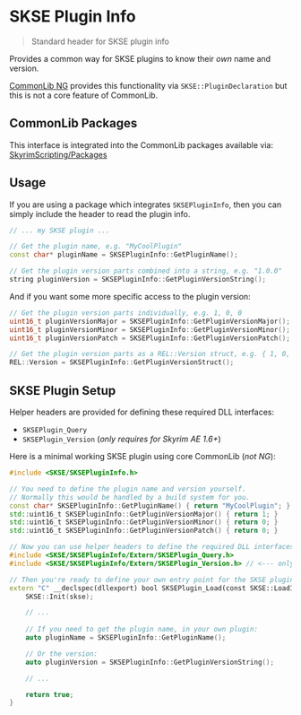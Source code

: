 # SKSE Plugin Info

> Standard header for SKSE plugin info

Provides a common way for SKSE plugins to know their _own_ name and version.

[CommonLib NG](https://github.com/CharmedBaryon/CommonLibSSE-NG) provides this functionality via `SKSE::PluginDeclaration` but this is not a core feature of CommonLib.

## CommonLib Packages

This interface is integrated into the CommonLib packages available via: [SkyrimScripting/Packages](https://github.com/SkyrimScripting/Packages)

## Usage

If you are using a package which integrates `SKSEPluginInfo`, then you can simply include the header to read the plugin info.

```cpp
// ... my SKSE plugin ...

// Get the plugin name, e.g. "MyCoolPlugin"
const char* pluginName = SKSEPluginInfo::GetPluginName();

// Get the plugin version parts combined into a string, e.g. "1.0.0"
string pluginVersion = SKSEPluginInfo::GetPluginVersionString();
```

And if you want some more specific access to the plugin version:

```cpp
// Get the plugin version parts individually, e.g. 1, 0, 0
uint16_t pluginVersionMajor = SKSEPluginInfo::GetPluginVersionMajor();
uint16_t pluginVersionMinor = SKSEPluginInfo::GetPluginVersionMinor();
uint16_t pluginVersionPatch = SKSEPluginInfo::GetPluginVersionPatch();

// Get the plugin version parts as a REL::Version struct, e.g. { 1, 0, 0 }
REL::Version = SKSEPluginInfo::GetPluginVersionStruct();
```

## SKSE Plugin Setup

Helper headers are provided for defining these required DLL interfaces:

- `SKSEPlugin_Query`
- `SKSEPlugin_Version` (_only requires for Skyrim AE 1.6+_)

Here is a minimal working SKSE plugin using core CommonLib (_not NG_):

```cpp
#include <SKSE/SKSEPluginInfo.h>

// You need to define the plugin name and version yourself.
// Normally this would be handled by a build system for you.
const char* SKSEPluginInfo::GetPluginName() { return "MyCoolPlugin"; }
std::uint16_t SKSEPluginInfo::GetPluginVersionMajor() { return 1; }
std::uint16_t SKSEPluginInfo::GetPluginVersionMinor() { return 0; }
std::uint16_t SKSEPluginInfo::GetPluginVersionPatch() { return 0; }

// Now you can use helper headers to define the required DLL interfaces.
#include <SKSE/SKSEPluginInfo/Extern/SKSEPlugin_Query.h>
#include <SKSE/SKSEPluginInfo/Extern/SKSEPlugin_Version.h> // <--- only needed for AE

// Then you're ready to define your own entry point for the SKSE plugin
extern "C" __declspec(dllexport) bool SKSEPlugin_Load(const SKSE::LoadInterface* skse) {
    SKSE::Init(skse);

    // ...
    
    // If you need to get the plugin name, in your own plugin:
    auto pluginName = SKSEPluginInfo::GetPluginName();

    // Or the version:
    auto pluginVersion = SKSEPluginInfo::GetPluginVersionString();

    // ...

    return true;
}
```
